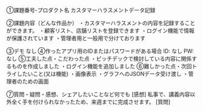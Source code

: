 ①課題番号-プロダクト名
カスタマーハラスメントデータ記録

②課題内容（どんな作品か）
・カスタマーハラスメントの内容を記録することができます。
・顧客リスト、店舗リストを登録できます
・ログイン機能で情報が保護されています
・管理者用と一般用で分けております

③デモ
なし
④作ったアプリ用のIDまたはパスワードがある場合
ID: なし
PW: なし
⑤工夫した点・こだわった点
・ピッチデックで検討している内容に関係するものを作成しました
・ログイン機能を追加しました
⑥難しかった点・次回トライしたいこと(又は機能)
・画像表示
・グラフへのJSONデータ受け渡し
・管理者のための画面

⑦質問・疑問・感想、シェアしたいことなど何でも
[感想] 私事で、講義内容以外全く手を付けられなかったため、来週までに完成させます。
[質問]

